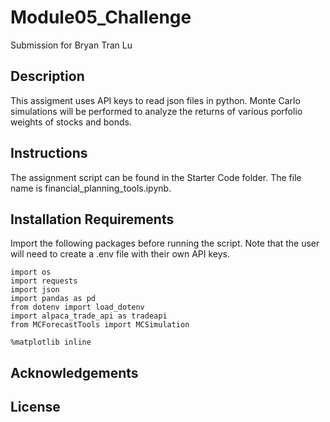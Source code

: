 # Module05_Challenge
Submission for Bryan Tran Lu

## Description
This assigment uses API keys to read json files in python. Monte Carlo simulations will be performed to analyze the returns of various porfolio weights of stocks and bonds.

## Instructions
The assignment script can be found in the Starter Code folder. The file name is financial_planning_tools.ipynb.

## Installation Requirements
Import the following packages before running the script. Note that the user will need to create a .env file with their own API keys.
```
import os
import requests
import json
import pandas as pd
from dotenv import load_dotenv
import alpaca_trade_api as tradeapi
from MCForecastTools import MCSimulation

%matplotlib inline
```
## Acknowledgements

## License
